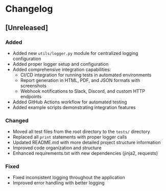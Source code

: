 # Changelog

## [Unreleased]

### Added
- Added new `utils/logger.py` module for centralized logging configuration
- Added proper logger setup and configuration
- Added comprehensive integration capabilities:
  - CI/CD integration for running tests in automated environments
  - Report generation in HTML, PDF, and JSON formats with screenshots
  - Webhook notifications to Slack, Discord, and custom HTTP endpoints
- Added GitHub Actions workflow for automated testing
- Added example scripts demonstrating integration features

### Changed
- Moved all test files from the root directory to the `tests/` directory
- Replaced all `print` statements with proper logger calls 
- Updated README.md with more detailed project structure information
- Improved code organization and structure
- Enhanced requirements.txt with new dependencies (jinja2, requests)

### Fixed
- Fixed inconsistent logging throughout the application
- Improved error handling with better logging 